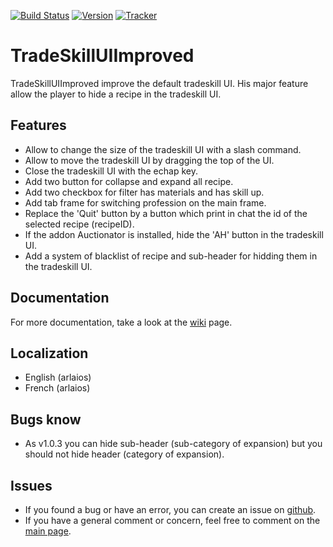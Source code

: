 [![Build Status](https://travis-ci.org/lamboley/TradeSkillUIImproved.svg?branch=master)](https://travis-ci.org/lamboley/TradeSkillUIImproved)
[![Version](https://img.shields.io/github/v/tag/lamboley/TradeSkillUIImproved.svg?label=Version&style=popout)](https://www.wowace.com/projects/tradeskilluiimproved/files)
[![Tracker](https://img.shields.io/github/issues/lamboley/TradeSkillUIImproved.svg?label=Issues&style=popout)](https://github.com/lamboley/TradeSkillUIImproved/issues)

# TradeSkillUIImproved

TradeSkillUIImproved improve the default tradeskill UI. His major feature allow the player to hide a recipe in the tradeskill UI.

## Features

* Allow to change the size of the tradeskill UI with a slash command.
* Allow to move the tradeskill UI by dragging the top of the UI.
* Close the tradeskill UI with the echap key.
* Add two button for collapse and expand all recipe.
* Add two checkbox for filter has materials and has skill up.
* Add tab frame for switching profession on the main frame.
* Replace the 'Quit' button by a button which print in chat the id of the selected recipe (recipeID).
* If the addon Auctionator is installed, hide the 'AH' button in the tradeskill UI.
* Add a system of blacklist of recipe and sub-header for hidding them in the tradeskill UI.

## Documentation

For more documentation, take a look at the [wiki](https://github.com/lamboley/TradeSkillUIImproved/wiki) page.

## Localization

* English (arlaios)
* French (arlaios)

## Bugs know

* As v1.0.3 you can hide sub-header (sub-category of expansion) but you should not hide header (category of expansion).

## Issues

* If you found a bug or have an error, you can create an issue on [github](https://github.com/lamboley/TradeSkillUIImproved/issues).
* If you have a general comment or concern, feel free to comment on the [main page](https://www.wowace.com/projects/tradeskilluiimproved).
